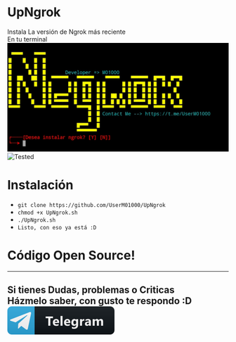 # UpNgrok
Instala La versión de Ngrok más reciente </br>
En tu terminal </br>
![Image text](https://github.com/UserM01000/UpNgrok/blob/main/20211102_234703.jpg)
</br>
![Tested]
# Instalación 
* `git clone https://github.com/UserM01000/UpNgrok`
* `chmod +x UpNgrok.sh`
* `./UpNgrok.sh`
* `Listo, con eso ya está :D`

# Código Open Source!
----
Si tienes Dudas, problemas o Criticas </br>
Házmelo saber, con gusto te respondo :D
</br>
[![testers](https://raw.githubusercontent.com/MikeCodesDotNET/ColoredBadges/master/svg/social/telegram.svg)](https://t.me/UserM01000)
----
<!---->
[tested]:https://img.shields.io/badge/Tested%3A-%20Termux-blue

